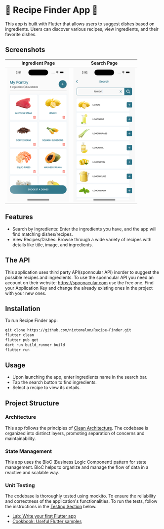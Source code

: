 # 🍜 Recipe Finder App 🍜
This app is built with Flutter that allows users to suggest dishes based on ingredients. Users can discover various recipes, view ingredients, and their favorite dishes.

## Screenshots
|                                              Ingredient Page                                               |                                              Search Page                                                   | 
| :--------------------------------------------------------------------------------------------------------: | :--------------------------------------------------------------------------------------------------------: |
| <img src="https://github.com/nixtomalon/Recipe-Finder/blob/master/assets/screenshots/1.png" width="200" /> | <img src="https://github.com/nixtomalon/Recipe-Finder/blob/master/assets/screenshots/2.png" width="200" /> |

## Features
- Search by Ingredients: Enter the ingredients you have, and the app will find matching dishes/recipes.
- View Recipes/Dishes: Browse through a wide variety of recipes with details like title, image, and ingredients.

## The API

This application uses third party API(sponncular API) inorder to suggest the possible recipes and ingredients. To use the sponncular API you need an account on their website: https://spoonacular.com use the free one. Find your Application Key and change the already existing ones in the project with your new ones.

## Installation
To run Recipe Finder app:
```shell
git clone https://github.com/nixtomalon/Recipe-Finder.git
flutter clean
flutter pub get
dart run build_runner build
flutter run
```

## Usage
- Upon launching the app, enter ingredients name in the search bar.<br>
- Tap the search button to find ingredients.
- Select a recipe to view its details.

## Project Structure

### Architecture

This app follows the principles of [Clean Architecture]([link_to_clean_architecture_docs](https://github.com/mahdinazmi/Flutter-News-App-Clean-Architecture/tree/main)). The codebase is organized into distinct layers, promoting separation of concerns and maintainability.

### State Management

This app uses the BloC (Business Logic Component) pattern for state management. BloC helps to organize and manage the flow of data in a reactive and scalable way.

### Unit Testing

The codebase is thoroughly tested using mockito. To ensure the reliability and correctness of the application's functionalities. To run the tests, follow the instructions in the [Testing Section](https://docs.flutter.dev/cookbook/testing/unit/mocking) below.


- [Lab: Write your first Flutter app](https://flutter.dev/docs/get-started/codelab)
- [Cookbook: Useful Flutter samples](https://flutter.dev/docs/cookbook)
